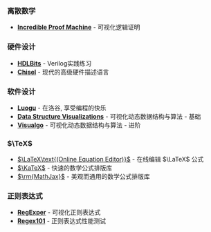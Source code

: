### 离散数学

* **[Incredible Proof Machine](https://incredible.pm)** - 可视化逻辑证明

### 硬件设计

* **[HDLBits](https://hdlbits.01xz.net/wiki/Main_Page)** - Verilog实践练习
* **[Chisel](https://www.chisel-lang.org/chisel3/docs/introduction.html)** - 现代的高级硬件描述语言

### 软件设计

* **[Luogu](https://www.luogu.com.cn/)** - 在洛谷, 享受编程的快乐
* **[Data Structure Visualizations](https://www.cs.usfca.edu/~galles/visualization/Algorithms.html)** - 可视化动态数据结构与算法 - 基础
* **[Visualgo](https://visualgo.net/zh)** - 可视化动态数据结构与算法 - 进阶

### $\TeX$

* [$\LaTeX\text{(Online Equation Editor)}$](https://latex.codecogs.com/eqneditor/editor.php) - 在线编辑 $\LaTeX$ 公式
* [$\KaTeX$](https://katex.org/) - 快速的数学公式排版库
* [$\rm{MathJax}$](https://www.mathjax.org/) - 美观而通用的数学公式排版库

### 正则表达式

* **[RegExper](https://regexper.com/)** - 可视化正则表达式
* **[Regex101](https://regex101.com/)** - 正则表达式性能测试